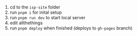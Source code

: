 1. cd to the `isp-site` folder
2. run `pnpm i` for inital setup
3. run `pnpm run dev` to start local server
4. edit allthethings
5. run `pnpm deploy` when finished (deploys to `gh-pages` branch)